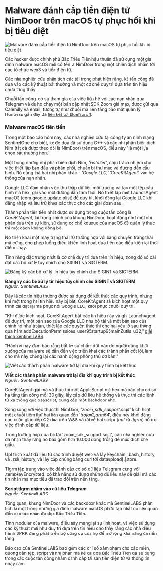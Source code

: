 # Malware đánh cắp tiền điện tử NimDoor trên macOS tự phục hồi khi bị tiêu diệt

![Malware đánh cắp tiền điện tử NimDoor trên macOS tự phục hồi khi bị tiêu diệt](https://www.bleepstatic.com/content/hl-images/2023/11/07/North_Korean_hackers.jpg)

Các hacker được chính phủ Bắc Triều Tiên hậu thuẫn đã sử dụng một gia đình malware macOS mới có tên là NimDoor trong một chiến dịch nhắm tới các tổ chức web3 và tiền điện tử.

Các nhà nghiên cứu phân tích các tải trọng phát hiện rằng, kẻ tấn công đã dựa vào các kỹ thuật bất thường và một cơ chế duy trì dựa trên tín hiệu chưa từng thấy.

Chuỗi tấn công, có sự tham gia của việc liên hệ với các nạn nhân qua Telegram và dụ họ chạy một bản cập nhật SDK Zoom giả mạo, được gửi qua Calendly và email, tương tự như chuỗi mà nền tảng bảo mật quản lý Huntress gần đây đã [liên kết tới BlueNoroff](https://www.bleepingcomputer.com/news/security/north-korean-hackers-deepfake-execs-in-zoom-call-to-spread-mac-malware/).

### Malware macOS tiên tiến

Trong một báo cáo hôm nay, các nhà nghiên cứu tại công ty an ninh mạng SentinelOne cho biết, kẻ đe dọa đã sử dụng C++ và các nhị phân biên dịch Nim (tất cả được theo dõi là NimDoor) trên macOS, điều này "là một lựa chọn bất thường hơn."

Một trong những nhị phân biên dịch Nim, _'installer'_, chịu trách nhiệm cho việc thiết lập ban đầu và phân phối, chuẩn bị thư mục và đường dẫn cấu hình. Nó cũng thả hai nhị phân khác - _'GoogIe LLC,' 'CoreKitAgent'_ vào hệ thống của nạn nhân.

GoogIe LLC đảm nhận việc thu thập dữ liệu môi trường và tạo một tệp cấu hình mã hex, ghi vào một đường dẫn tạm thời. Nó thiết lập một LaunchAgent macOS (com.google.update.plist) để duy trì, khởi động lại GoogIe LLC khi đăng nhập và lưu trữ khóa xác thực cho các giai đoạn sau.

Thành phần tiên tiến nhất được sử dụng trong cuộc tấn công là _CoreKitAgent_, tải trọng chính của khung NimDoor, hoạt động như một nhị phân dựa trên sự kiện, sử dụng cơ chế kqueue của macOS để quản lý thực thi một cách không đồng bộ.

Nó triển khai một máy trạng thái 10 trường hợp với bảng chuyển trạng thái mã cứng, cho phép luồng điều khiển linh hoạt dựa trên các điều kiện tại thời điểm chạy.

Tính năng đặc trưng nhất là cơ chế duy trì dựa trên tín hiệu, trong đó nó cài đặt các bộ xử lý tùy chỉnh cho SIGINT và SIGTERM.

![Đăng ký các bộ xử lý tín hiệu tùy chỉnh cho SIGINT và SIGTERM](https://www.bleepstatic.com/images/news/u/1220909/2025/June/handlers.jpg)

**Đăng ký các bộ xử lý tín hiệu tùy chỉnh cho SIGINT và SIGTERM**  
_Nguồn: SentinelLABS_

Đây là các tín hiệu thường được sử dụng để kết thúc các quy trình, nhưng khi một trong hai tín hiệu này bị bắt, CoreKitAgent sẽ kích hoạt một quy trình cài đặt lại mà phục hồi GoogIe LLC, khôi phục chuỗi duy trì.

"Khi được kích hoạt, CoreKitAgent bắt các tín hiệu này và ghi LaunchAgent để duy trì, một bản sao của GoogIe LLC như bộ tải và một bản sao của chính nó như trojan, thiết lập các quyền thực thi cho hai yếu tố sau thông qua hàm addExecutionPermissions\_user95startup95mainZutils\_u32," [giải thích SentinelLABS](https://www.sentinelone.com/labs/macos-nimdoor-dprk-threat-actors-target-web3-and-crypto-platforms-with-nim-based-malware/).

"Hành vi này đảm bảo rằng bất kỳ sự chấm dứt nào do người dùng khởi xướng của malware sẽ dẫn đến việc triển khai các thành phần cốt lõi, làm cho mã này chống lại các hành động phòng thủ cơ bản."

![Viết các thành phần malware trở lại đĩa khi quy trình bị kết thúc](https://www.bleepstatic.com/images/news/u/1220909/2025/June/what.jpg)

**Viết các thành phần malware trở lại đĩa khi quy trình bị kết thúc**  
_Nguồn: SentinelLABS_

CoreKitAgent giải mã và thực thi một AppleScript mã hex mà báo cho cơ sở hạ tầng tấn công mỗi 30 giây, lấy cắp dữ liệu hệ thống và thực thi các lệnh từ xa thông qua osascript, cung cấp một backdoor nhẹ.

Song song với việc thực thi NimDoor, '_zoom\_sdk\_support.scpt_' kích hoạt một chuỗi tiêm thứ hai liên quan đến '_trojan1\_arm64_', điều này khởi động các cuộc giao tiếp C2 dựa trên WSS và tải về hai script (_upl_ và _tlgrm_) hỗ trợ việc đánh cắp dữ liệu.

Trong trường hợp của bộ tải 'zoom\_sdk\_support.scpt', các nhà nghiên cứu đã nhận thấy rằng nó bao gồm hơn 10.000 dòng trống để mục đích che giấu.

Upl trích xuất dữ liệu từ các trình duyệt web và lấy Keychain, .bash\_history, và .zsh\_history, và lấy cắp chúng bằng curl tới dataupload\[.\]store.

Tlgrm tập trung vào việc đánh cắp cơ sở dữ liệu Telegram cùng với .tempkeyEncrypted, có khả năng sử dụng những dữ liệu này để giải mã các tin nhắn mà mục tiêu đã trao đổi trên nền tảng.

**Script tlgrm nhắm vào dữ liệu Telegram**  
_Nguồn: SentinelLABS_

Tổng quan, khung NimDoor và các backdoor khác mà SentinelLABS phân tích là một trong những gia đình malware macOS phức tạp nhất có liên quan đến các tác nhân đe dọa Bắc Triều Tiên.

Tính modular của malware, điều này mang lại sự linh hoạt, và việc sử dụng các kỹ thuật mới như duy trì dựa trên tín hiệu cho thấy rằng các nhà điều hành DPRK đang phát triển bộ công cụ của họ để mở rộng khả năng đa nền tảng.

Báo cáo của SentinelLABS bao gồm các chỉ số xâm phạm cho các miền, đường dẫn tệp, script và nhị phân mà kẻ đe dọa Bắc Triều Tiên đã sử dụng trong các cuộc tấn công nhằm đánh cắp tài sản tiền điện tử và thông tin nhạy cảm.